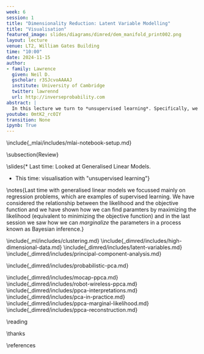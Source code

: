 ```yaml
---
week: 6
session: 1
title: "Dimensionality Reduction: Latent Variable Modelling"
title: "Visualisation"
featured_image: slides/diagrams/dimred/dem_manifold_print002.png
layout: lecture
venue: LT2, William Gates Building
time: "10:00"
date: 2024-11-15
author:
- family: Lawrence
  given: Neil D.
  gscholar: r3SJcvoAAAAJ
  institute: University of Cambridge
  twitter: lawrennd
  url: http://inverseprobability.com
abstract: |
  In this lecture we turn to *unsupervised learning*. Specifically, we introduce the idea of a latent variable model. Latent variable models are a probabilistic perspective on unsupervised learning which lead to dimensionality reduction algorithms. 
youtube: 0mtK2_rc0IY
transition: None
ipynb: True
---
```


\include{_mlai/includes/mlai-notebook-setup.md}

\subsection{Review}

\slides{* Last time: Looked at Generalised Linear Models.
* This time: visualisation with "unsupervised learning"}

\notes{Last time with generalised linear models we focussed mainly on regression
problems, which are examples of supervised learning. We have considered the
relationship between the likelihood and the objective function and we have shown
how we can find paramters by maximizing the likelihood (equivalent to minimizing
the objective function) and in the last session we saw how we can *marginalize*
the parameters in a process known as Bayesian inference.}


\include{_ml/includes/clustering.md}
\include{_dimred/includes/high-dimensional-data.md}
\include{_dimred/includes/latent-variables.md}
\include{_dimred/includes/principal-component-analysis.md}

\include{_dimred/includes/probabilistic-pca.md}

\include{_dimred/includes/mocap-ppca.md}
\include{_dimred/includes/robot-wireless-ppca.md}
\include{_dimred/includes/ppca-interpretations.md}
\include{_dimred/includes/pca-in-practice.md}
\include{_dimred/includes/ppca-marginal-likelihood.md}
\include{_dimred/includes/ppca-reconstruction.md}

\reading

\thanks

\references
